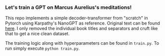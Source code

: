 ### Let's train a GPT on Marcus Aurelius's meditations!

This repo implements a simple decoder-transformer from "scratch" in Pytorch using Karpathy's NanoGPT as reference. Original text can be found [here](https://classics.mit.edu/Antoninus/meditations.mb.txt). I only removed the individual book titles and separators and cruft like that to get a nice clean dataset. 

The training logic along with hyperparameters can be found in `train.py`. To run simply execute `python train.py`. 



